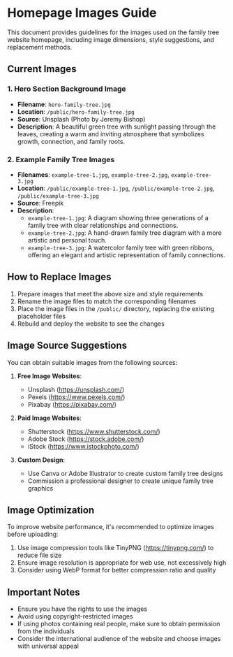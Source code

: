 # Homepage Images Guide

This document provides guidelines for the images used on the family tree website homepage, including image dimensions, style suggestions, and replacement methods.

## Current Images

### 1. Hero Section Background Image
- **Filename**: `hero-family-tree.jpg`
- **Location**: `/public/hero-family-tree.jpg`
- **Source**: Unsplash (Photo by Jeremy Bishop)
- **Description**: A beautiful green tree with sunlight passing through the leaves, creating a warm and inviting atmosphere that symbolizes growth, connection, and family roots.

### 2. Example Family Tree Images
- **Filenames**: `example-tree-1.jpg`, `example-tree-2.jpg`, `example-tree-3.jpg`
- **Location**: `/public/example-tree-1.jpg`, `/public/example-tree-2.jpg`, `/public/example-tree-3.jpg`
- **Source**: Freepik
- **Description**:
  - `example-tree-1.jpg`: A diagram showing three generations of a family tree with clear relationships and connections.
  - `example-tree-2.jpg`: A hand-drawn family tree diagram with a more artistic and personal touch.
  - `example-tree-3.jpg`: A watercolor family tree with green ribbons, offering an elegant and artistic representation of family connections.

## How to Replace Images

1. Prepare images that meet the above size and style requirements
2. Rename the image files to match the corresponding filenames
3. Place the image files in the `/public/` directory, replacing the existing placeholder files
4. Rebuild and deploy the website to see the changes

## Image Source Suggestions

You can obtain suitable images from the following sources:

1. **Free Image Websites**:
   - Unsplash (https://unsplash.com/)
   - Pexels (https://www.pexels.com/)
   - Pixabay (https://pixabay.com/)

2. **Paid Image Websites**:
   - Shutterstock (https://www.shutterstock.com/)
   - Adobe Stock (https://stock.adobe.com/)
   - iStock (https://www.istockphoto.com/)

3. **Custom Design**:
   - Use Canva or Adobe Illustrator to create custom family tree designs
   - Commission a professional designer to create unique family tree graphics

## Image Optimization

To improve website performance, it's recommended to optimize images before uploading:

1. Use image compression tools like TinyPNG (https://tinypng.com/) to reduce file size
2. Ensure image resolution is appropriate for web use, not excessively high
3. Consider using WebP format for better compression ratio and quality

## Important Notes

- Ensure you have the rights to use the images
- Avoid using copyright-restricted images
- If using photos containing real people, make sure to obtain permission from the individuals
- Consider the international audience of the website and choose images with universal appeal

